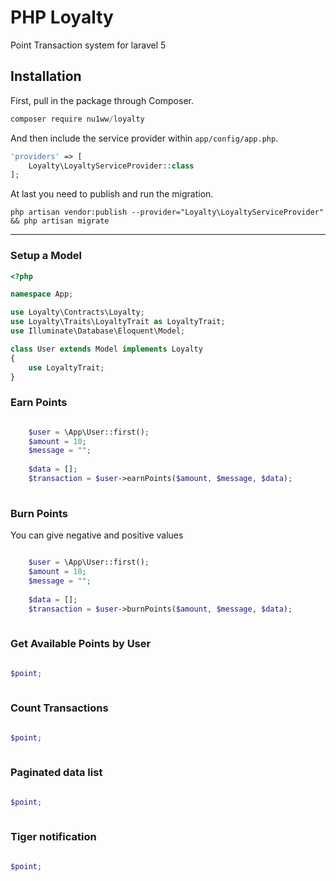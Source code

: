 # PHP Loyalty
Point Transaction system for laravel 5

## Installation

First, pull in the package through Composer.

```js
composer require nu1ww/loyalty
```

And then include the service provider within `app/config/app.php`.

```php
'providers' => [
    Loyalty\LoyaltyServiceProvider::class
];
```

At last you need to publish and run the migration.
```
php artisan vendor:publish --provider="Loyalty\LoyaltyServiceProvider" && php artisan migrate
```

-----

### Setup a Model
```php
<?php

namespace App;

use Loyalty\Contracts\Loyalty;
use Loyalty\Traits\LoyaltyTrait as LoyaltyTrait;
use Illuminate\Database\Eloquent\Model;

class User extends Model implements Loyalty
{
    use LoyaltyTrait;
}
```

### Earn Points
```php

    $user = \App\User::first();
    $amount = 10;  
    $message = "";
 
    $data = [];
    $transaction = $user->earnPoints($amount, $message, $data);
 
```

### Burn Points 
You can give negative and positive values
 
```php

    $user = \App\User::first();
    $amount = 10;  
    $message = "";
 
    $data = [];
    $transaction = $user->burnPoints($amount, $message, $data);
 
```

### Get Available Points by User
```php

$point;
 
```

### Count Transactions
```php

$point;
 
```

### Paginated data list
```php

$point;
 
```
### Tiger notification 
```php

$point;
 
```